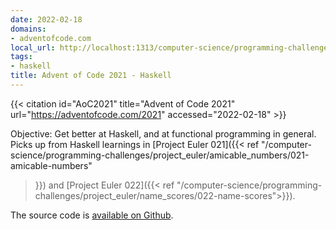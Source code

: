 ```yaml
---
date: 2022-02-18
domains:
- adventofcode.com
local_url: http://localhost:1313/computer-science/programming-challenges/advent-of-code/2021/
tags:
- haskell
title: Advent of Code 2021 - Haskell
---
```


{{< citation
  id="AoC2021"
  title="Advent of Code 2021"
  url="https://adventofcode.com/2021"
  accessed="2022-02-18" >}}

Objective: Get better at Haskell, and at functional programming in
general. Picks up from Haskell learnings in [Project Euler 021]({{< ref
"/computer-science/programming-challenges/project_euler/amicable_numbers/021-amicable-numbers"
>}}) and [Project Euler 022]({{< ref
"/computer-science/programming-challenges/project_euler/name_scores/022-name-scores">}}).

The source code is [available on
Github](https://github.com/dchege711/programming_challenges/tree/master/advent-of-code/2021).
